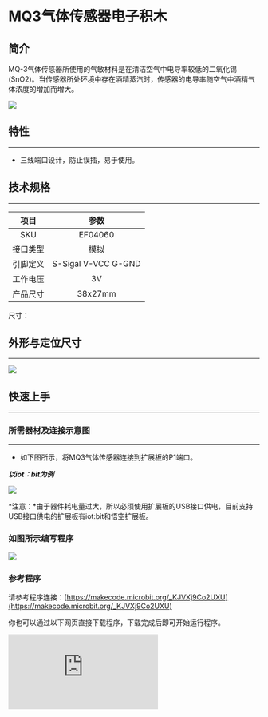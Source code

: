 # MQ3气体传感器电子积木

## 简介
MQ-3气体传感器所使用的气敏材料是在清洁空气中电导率较低的二氧化锡(SnO2)。当传感器所处环境中存在酒精蒸汽时，传感器的电导率随空气中酒精气体浓度的增加而增大。


![](https://wiki-media-ef.oss-cn-hongkong.aliyuncs.com//images/04060_01.png)






## 特性
---
- 三线端口设计，防止误插，易于使用。
## 技术规格
---

项目 | 参数
:-: | :-:
SKU|EF04060
接口类型|模拟
引脚定义|S-Sigal V-VCC G-GND
工作电压|3V
产品尺寸|38x27mm


尺寸：

## 外形与定位尺寸
---



![](https://wiki-media-ef.oss-cn-hongkong.aliyuncs.com//images/04060_02.png)



## 快速上手
---

### 所需器材及连接示意图
---

- 如下图所示，将MQ3气体传感器连接到扩展板的P1端口。

***以iot：bit为例***



![](https://wiki-media-ef.oss-cn-hongkong.aliyuncs.com//images/04060_03.png)


*注意：*由于器件耗电量过大，所以必须使用扩展板的USB接口供电，目前支持USB接口供电的扩展板有iot:bit和悟空扩展板。

### 如图所示编写程序



![](https://wiki-media-ef.oss-cn-hongkong.aliyuncs.com//images/04060_04.png)


### 参考程序
请参考程序连接：[https://makecode.microbit.org/_KJVXj9Co2UXU](https://makecode.microbit.org/_KJVXj9Co2UXU)

你也可以通过以下网页直接下载程序，下载完成后即可开始运行程序。

<div
    style={{
        position: 'relative',
        paddingBottom: '60%',
        overflow: 'hidden',
    }}
>
    <iframe
        src="https://makecode.microbit.org/_KJVXj9Co2UXU"
        frameborder="0"
        sandbox="allow-popups allow-forms allow-scripts allow-same-origin"
        style={{
            position: 'absolute',
            width: '100%',
            height: '100%',
        }}
    />
</div>
---

### 结果
- 硬件连接后需要预热三分钟，等读数相对稳定后再将传感器探头靠近酒精气体进行检测。
- 随着环境酒精气体浓度的改变，micro:bit的led显示器上显示的数值随之升高而变大。


## python编程
---


### 步骤 1
下载压缩包并解压[Octopus_MicroPython-master](https://github.com/lionyhw/Octopus_MicroPython/archive/master.zip)
打开[Python editor](https://python.microbit.org/v/2.0)

![](https://wiki-media-ef.oss-cn-hongkong.aliyuncs.com//images/05001_07.png)

为了给MQ3气体传感器编程，我们需要添加ethanol.py。点击Load/Save，然后点击Show Files（1）下拉菜单，再点击Add file在本地找到下载并解压完成的Octopus_MicroPython-master文件夹，从中选择ethanol.py添加进来。

![](https://wiki-media-ef.oss-cn-hongkong.aliyuncs.com//images/05001_08.png)
![](https://wiki-media-ef.oss-cn-hongkong.aliyuncs.com//images/05001_09.png)
![](https://wiki-media-ef.oss-cn-hongkong.aliyuncs.com//images/04060_10.png)

### 步骤 2
### 参考程序
```
from microbit import *
from ethanol import *

ethanol = ETHANOL(pin1)
while True:
    display.scroll(ethanol.get_ethanol())
```


### 结果
- micro:bit的LED矩阵显示当前MQ3气体传感器的返回值。

## 相关案例
---

## 技术文档
---
